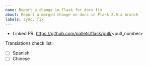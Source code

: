 ```yaml
---
name: Report a change in Flask for docs fix
about: Report a merged change on docs in Flask 2.0.x branch
labels: sync, fix
---
```


<!--
Replace the <pull_number> based on the PR you reported.
-->

- Linked PR: https://github.com/pallets/flask/pull/<pull_number>


Translations check list:

- [ ] Spanish
- [ ] Chinese
